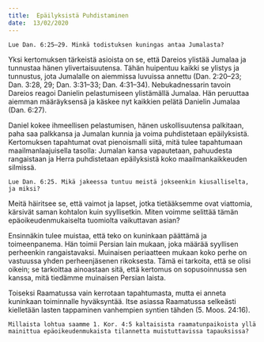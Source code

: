 ```yaml
---
title:  Epäilyksistä Puhdistaminen
date:  13/02/2020
---
```


`Lue Dan. 6:25–29. Minkä todistuksen kuningas antaa Jumalasta?`

Yksi kertomuksen tärkeistä asioista on se, että Dareios ylistää Jumalaa ja tunnustaa hänen ylivertaisuutensa. Tähän huipentuu kaikki se ylistys ja tunnustus, jota Jumalalle on aiemmissa luvuissa annettu (Dan. 2:20–23; Dan. 3:28, 29; Dan. 3:31–33; Dan. 4:31–34). Nebukadnessarin tavoin Dareios reagoi Danielin pelastumiseen ylistämällä Jumalaa. Hän peruuttaa aiemman määräyksensä ja käskee nyt kaikkien pelätä Danielin Jumalaa (Dan. 6:27).

Daniel kokee ihmeellisen pelastumisen, hänen uskollisuutensa palkitaan, paha saa palkkansa ja Jumalan kunnia ja voima puhdistetaan epäilyksistä. Kertomuksen tapahtumat ovat pienoismalli siitä, mitä tulee tapahtumaan maailmanlaajuisella tasolla: Jumalan kansa vapautetaan, pahuudesta rangaistaan ja Herra puhdistetaan epäilyksistä koko maailmankaikkeuden silmissä.

`Lue Dan. 6:25. Mikä jakeessa tuntuu meistä jokseenkin kiusalliselta, ja miksi?`

Meitä häiritsee se, että vaimot ja lapset, jotka tietääksemme ovat viattomia, kärsivät saman kohtalon kuin syyllisetkin. Miten voimme selittää tämän epäoikeudenmukaiselta tuomiolta vaikuttavan asian?

Ensinnäkin tulee muistaa, että teko on kuninkaan päättämä ja toimeenpanema. Hän toimii Persian lain mukaan, joka määrää syyllisen perheenkin rangaistavaksi. Muinaisen periaatteen mukaan koko perhe on vastuussa yhden perheenjäsenen rikoksesta. Tämä ei tarkoita, että se olisi oikein; se tarkoittaa ainoastaan sitä, että kertomus on sopusoinnussa sen kanssa, mitä tiedämme muinaisen Persian laista.

Toiseksi Raamatussa vain kerrotaan tapahtumasta, mutta ei anneta kuninkaan toiminnalle hyväksyntää. Itse asiassa Raamatussa selkeästi kielletään lasten tappaminen vanhempien syntien tähden (5. Moos. 24:16).

`Millaista lohtua saamme 1. Kor. 4:5 kaltaisista raamatunpaikoista yllä mainittua epäoikeudenmukaista tilannetta muistuttavissa tapauksissa?`